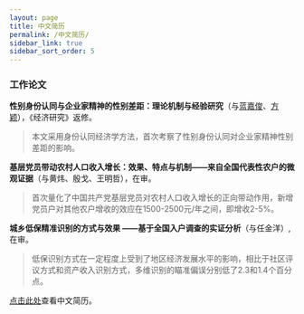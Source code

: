 ```yaml
---
layout: page
title: 中文简历
permalink: /中文简历/
sidebar_link: true
sidebar_sort_order: 5
---
```



### 工作论文
**性别身份认同与企业家精神的性别差距：理论机制与经验研究**（与[蓝嘉俊](https://faculty.hqu.edu.cn/lanjj/zh_CN/index.htm)、[方颖](https://wise.xmu.edu.cn/people/faculty/f80b2758-9c43-4a09-b4f9-e82c31340338.html)），《经济研究》返修。
>本文采用身份认同经济学方法，首次考察了性别身份认同对企业家精神性别差距的影响。

**基层党员带动农村人口收入增长：效果、特点与机制——来自全国代表性农户的微观证据**（与黄炜、殷戈、王明哲），在审。
>首次量化了中国共产党基层党员对农村人口收入增长的正向带动作用，新增党员户对其他农户增收的效应在1500-2500元/年之间，即增收2-5%。

**城乡低保精准识别的方式与效果 ——基于全国入户调查的实证分析**（与任金洋）, 在审。
>低保识别方式在一定程度上受到了地区经济发展水平的影响，相比于社区评议方式和资产收入识别方式，多维识别的瞄准偏误分别低了2.3和1.4个百分点。


<object data="{{ site.url }}/assets/chinese.pdf" type='application/pdf' width="130%" style="height:calc(100vh)">
<p><a href="{{ site.url }}/assets/chinese.pdf">点击此处</a>查看中文简历。</p>
</object>